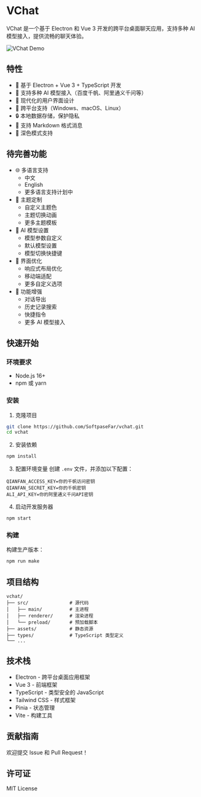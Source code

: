 # VChat

VChat 是一个基于 Electron 和 Vue 3 开发的跨平台桌面聊天应用，支持多种 AI 模型接入，提供流畅的聊天体验。

![VChat Demo](assets/vchat.gif)

## 特性

- 🚀 基于 Electron + Vue 3 + TypeScript 开发
- 💬 支持多种 AI 模型接入（百度千帆、阿里通义千问等）
- 🎨 现代化的用户界面设计
- 📱 跨平台支持（Windows、macOS、Linux）
- 🔒 本地数据存储，保护隐私
- 🎯 支持 Markdown 格式消息
- 🌙 深色模式支持

## 待完善功能

- 🌐 多语言支持
  - 中文
  - English
  - 更多语言支持计划中
- 🎨 主题定制
  - 自定义主题色
  - 主题切换动画
  - 更多主题模板
- 🤖 AI 模型设置
  - 模型参数自定义
  - 默认模型设置
  - 模型切换快捷键
- 📱 界面优化
  - 响应式布局优化
  - 移动端适配
  - 更多自定义选项
- 🔄 功能增强
  - 对话导出
  - 历史记录搜索
  - 快捷指令
  - 更多 AI 模型接入

## 快速开始

### 环境要求

- Node.js 16+
- npm 或 yarn

### 安装

1. 克隆项目

```bash
git clone https://github.com/SoftpaseFar/vchat.git
cd vchat
```

2. 安装依赖

```bash
npm install
```

3. 配置环境变量
   创建 `.env` 文件，并添加以下配置：

```env
QIANFAN_ACCESS_KEY=你的千帆访问密钥
QIANFAN_SECRET_KEY=你的千帆密钥
ALI_API_KEY=你的阿里通义千问API密钥
```

4. 启动开发服务器

```bash
npm start
```

### 构建

构建生产版本：

```bash
npm run make
```

## 项目结构

```
vchat/
├── src/               # 源代码
│   ├── main/          # 主进程
│   ├── renderer/      # 渲染进程
│   └── preload/       # 预加载脚本
├── assets/            # 静态资源
├── types/             # TypeScript 类型定义
└── ...
```

## 技术栈

- Electron - 跨平台桌面应用框架
- Vue 3 - 前端框架
- TypeScript - 类型安全的 JavaScript
- Tailwind CSS - 样式框架
- Pinia - 状态管理
- Vite - 构建工具

## 贡献指南

欢迎提交 Issue 和 Pull Request！

## 许可证

MIT License
